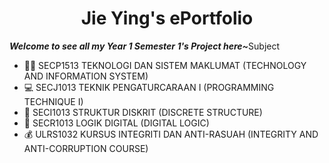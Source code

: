 <h1 align="center">
  Jie Ying's ePortfolio
</h1>
<b><i>  Welcome to see all my Year 1 Semester 1's Project here~</i></b

### Subject
* 👩‍💻 SECP1513 TEKNOLOGI DAN SISTEM MAKLUMAT (TECHNOLOGY AND INFORMATION SYSTEM)
* 💻 SECJ1013 TEKNIK PENGATURCARAAN I (PROGRAMMING TECHNIQUE I)
* 🧮 SECI1013 STRUKTUR DISKRIT (DISCRETE STRUCTURE)
* 📱 SECR1013 LOGIK DIGITAL (DIGITAL LOGIC)
* 💰 ULRS1032 KURSUS INTEGRITI DAN ANTI-RASUAH (INTEGRITY AND ANTI-CORRUPTION COURSE)

<!---
jygoe/jygoe is a ✨ special ✨ repository because its `README.md` (this file) appears on your GitHub profile.
You can click the Preview link to take a look at your changes.
--->
